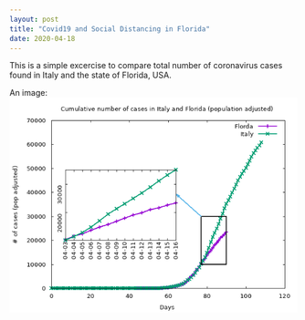 ```yaml
---
layout: post
title: "Covid19 and Social Distancing in Florida"
date: 2020-04-18
---
```


This is a simple excercise to compare total number of coronavirus cases found in Italy and the state of Florida, USA.
<p>An image: <img src="covid19.png" alt="covid19" /></p>
